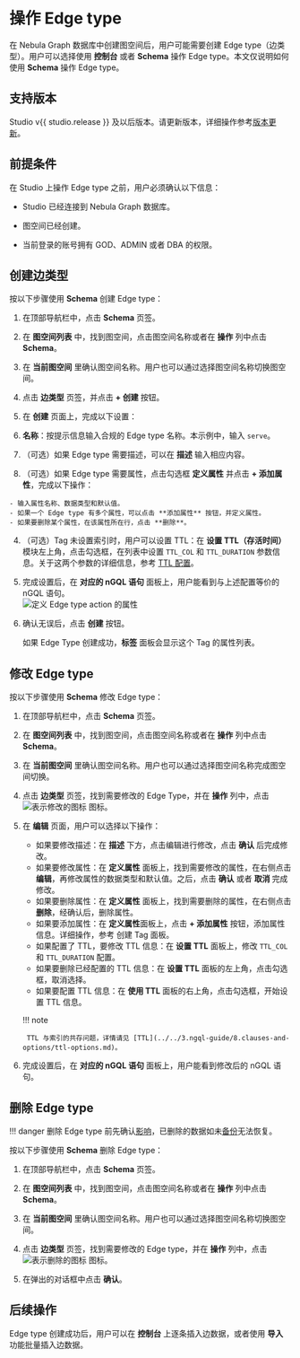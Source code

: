 # 操作 Edge type

在 Nebula Graph 数据库中创建图空间后，用户可能需要创建 Edge type（边类型）。用户可以选择使用 **控制台** 或者 **Schema** 操作 Edge type。本文仅说明如何使用 **Schema** 操作 Edge type。

## 支持版本

Studio v{{ studio.release }} 及以后版本。请更新版本，详细操作参考[版本更新](../about-studio/st-ug-release-note.md)。

## 前提条件

在 Studio 上操作 Edge type 之前，用户必须确认以下信息：

- Studio 已经连接到 Nebula Graph 数据库。

- 图空间已经创建。

- 当前登录的账号拥有 GOD、ADMIN 或者 DBA 的权限。

## 创建边类型

按以下步骤使用 **Schema** 创建 Edge type：

1. 在顶部导航栏中，点击 **Schema** 页签。

2. 在 **图空间列表** 中，找到图空间，点击图空间名称或者在 **操作** 列中点击 **Schema**。

3. 在 **当前图空间** 里确认图空间名称。用户也可以通过选择图空间名称切换图空间。

4. 点击 **边类型** 页签，并点击 **+ 创建** 按钮。

5. 在 **创建** 页面上，完成以下设置：

  1. **名称**：按提示信息输入合规的 Edge type 名称。本示例中，输入 `serve`。
  
  2. （可选）如果 Edge type 需要描述，可以在 **描述** 输入相应内容。
  
  3. （可选）如果 Edge type 需要属性，点击勾选框 **定义属性** 并点击 **+ 添加属性**，完成以下操作：

    - 输入属性名称、数据类型和默认值。
    - 如果一个 Edge type 有多个属性，可以点击 **添加属性** 按钮，并定义属性。
    - 如果要删除某个属性，在该属性所在行，点击 **删除**。

  4. （可选）Tag 未设置索引时，用户可以设置 TTL：在 **设置 TTL（存活时间）** 模块左上角，点击勾选框，在列表中设置 `TTL_COL` 和 `TTL_DURATION` 参数信息。关于这两个参数的详细信息，参考 [TTL 配置](../../3.ngql-guide/8.clauses-and-options/ttl-options.md "点击前往 Nebula Graph 网站")。

6. 完成设置后，在 **对应的 nGQL 语句** 面板上，用户能看到与上述配置等价的 nGQL 语句。  
![定义 Edge type action 的属性](https://docs-cdn.nebula-graph.com.cn/figures/st-ug-004-cn.png "定义 Edge type")

7. 确认无误后，点击 **创建** 按钮。

   如果 Edge Type 创建成功，**标签** 面板会显示这个 Tag 的属性列表。

## 修改 Edge type

按以下步骤使用 **Schema** 修改 Edge type：

1. 在顶部导航栏中，点击 **Schema** 页签。

2. 在 **图空间列表** 中，找到图空间，点击图空间名称或者在 **操作** 列中点击 **Schema**。

3. 在 **当前图空间** 里确认图空间名称。用户也可以通过选择图空间名称完成图空间切换。

4. 点击 **边类型** 页签，找到需要修改的 Edge Type，并在 **操作** 列中，点击 ![表示修改的图标](https://docs-cdn.nebula-graph.com.cn/figures/Setup.png "修改") 图标。

5. 在 **编辑** 页面，用户可以选择以下操作：

   - 如果要修改描述：在 **描述** 下方，点击编辑进行修改，点击 **确认** 后完成修改。
   - 如果要修改属性：在 **定义属性** 面板上，找到需要修改的属性，在右侧点击 **编辑**，再修改属性的数据类型和默认值。之后，点击 **确认** 或者 **取消** 完成修改。
   - 如果要删除属性：在 **定义属性** 面板上，找到需要删除的属性，在右侧点击 **删除**，经确认后，删除属性。
   - 如果要添加属性：在 **定义属性**面板上，点击 **+ 添加属性** 按钮，添加属性信息。详细操作，参考 创建 Tag 面板。
   - 如果配置了 TTL，要修改 TTL 信息：在 **设置 TTL** 面板上，修改 `TTL_COL` 和 `TTL_DURATION` 配置。
   - 如果要删除已经配置的 TTL 信息：在 **设置 TTL** 面板的左上角，点击勾选框，取消选择。
   - 如果要配置 TTL 信息：在 **使用 TTL** 面板的右上角，点击勾选框，开始设置 TTL 信息。

    !!! note

        TTL 与索引的共存问题，详情请见 [TTL](../../3.ngql-guide/8.clauses-and-options/ttl-options.md)。

6. 完成设置后，在 **对应的 nGQL 语句** 面板上，用户能看到修改后的 nGQL 语句。

## 删除 Edge type

!!! danger
    删除 Edge type 前先确认[影响](../../3.ngql-guide/11.edge-type-statements/2.drop-edge.md)，已删除的数据如未[备份](../../backup-and-restore/3.manage-snapshot.md)无法恢复。

按以下步骤使用 **Schema** 删除 Edge type：

1. 在顶部导航栏中，点击 **Schema** 页签。

2. 在 **图空间列表** 中，找到图空间，点击图空间名称或者在 **操作** 列中点击 **Schema**。

3. 在 **当前图空间** 里确认图空间名称。用户也可以通过选择图空间名称切换图空间。

4. 点击 **边类型** 页签，找到需要修改的 Edge type，并在 **操作** 列中，点击 ![表示删除的图标](https://docs-cdn.nebula-graph.com.cn/figures/alert-delete.png) 图标。

5. 在弹出的对话框中点击 **确认**。

## 后续操作

Edge type 创建成功后，用户可以在 **控制台** 上逐条插入边数据，或者使用 **导入** 功能批量插入边数据。
